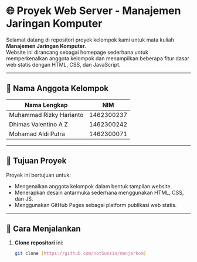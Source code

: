 # 🌐 Proyek Web Server - Manajemen Jaringan Komputer

Selamat datang di repositori proyek kelompok kami untuk mata kuliah **Manajemen Jaringan Komputer**.  
Website ini dirancang sebagai homepage sederhana untuk memperkenalkan anggota kelompok dan menampilkan beberapa fitur dasar web statis dengan HTML, CSS, dan JavaScript.

---

## 👥 Nama Anggota Kelompok

| Nama Lengkap                 | NIM         |
|-----------------------------|-------------|
| Muhammad Rizky Harianto     | 1462300237  |
| Dhimas Valentino A Z        | 1462300242  |
| Mohamad Aldi Putra          | 1462300071  |

---

## 🎯 Tujuan Proyek

Proyek ini bertujuan untuk:

- Mengenalkan anggota kelompok dalam bentuk tampilan website.
- Menerapkan desain antarmuka sederhana menggunakan HTML, CSS, dan JS.
- Menggunakan GitHub Pages sebagai platform publikasi web statis.

---

## 🚀 Cara Menjalankan

1. **Clone repositori** ini:
   ```bash
   git clone [https://github.com/notSunsin/manjarkom]
